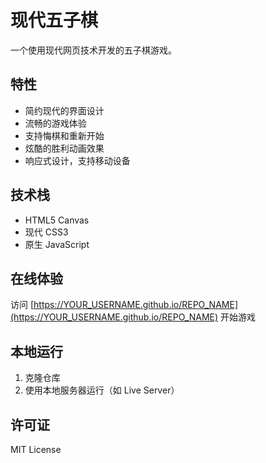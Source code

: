 # 现代五子棋

一个使用现代网页技术开发的五子棋游戏。

## 特性

- 简约现代的界面设计
- 流畅的游戏体验
- 支持悔棋和重新开始
- 炫酷的胜利动画效果
- 响应式设计，支持移动设备

## 技术栈

- HTML5 Canvas
- 现代 CSS3
- 原生 JavaScript

## 在线体验

访问 [https://YOUR_USERNAME.github.io/REPO_NAME](https://YOUR_USERNAME.github.io/REPO_NAME) 开始游戏

## 本地运行

1. 克隆仓库
2. 使用本地服务器运行（如 Live Server）

## 许可证

MIT License 